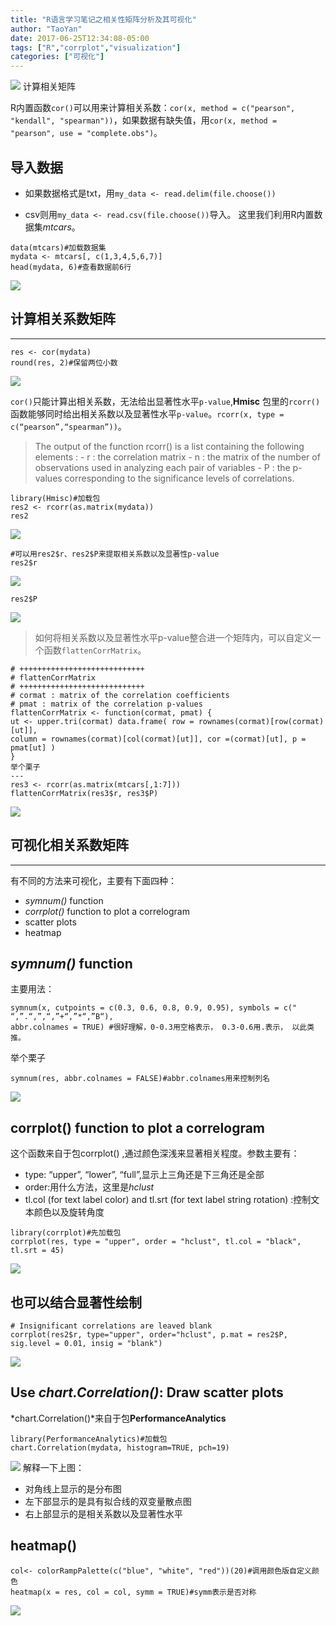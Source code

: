 ```yaml
---
title: "R语言学习笔记之相关性矩阵分析及其可视化"
author: "TaoYan"
date: 2017-06-25T12:34:08-05:00
tags: ["R","corrplot","visualization"]
categories: ["可视化"]
---
```


![](https://upload-images.jianshu.io/upload_images/2084719-dfdeb96ba28fda4f.png?imageMogr2/auto-orient/strip%7CimageView2/2/w/1240)
计算相关矩阵

R内置函数`cor()`可以用来计算相关系数：`cor(x, method = c("pearson", "kendall", "spearman"))`，如果数据有缺失值，用`cor(x, method = "pearson", use = "complete.obs")`。
<!--more-->


## 导入数据

* 如果数据格式是txt，用`my_data <- read.delim(file.choose())`

* csv则用`my_data <- read.csv(file.choose())`导入。 
这里我们利用R内置数据集*mtcars*。
```
data(mtcars)#加载数据集
mydata <- mtcars[, c(1,3,4,5,6,7)]
head(mydata, 6)#查看数据前6行
```

![](https://upload-images.jianshu.io/upload_images/2084719-b3f1a7b1a3a3e181.png?imageMogr2/auto-orient/strip%7CimageView2/2/w/1240)

## 计算相关系数矩阵
---
```
res <- cor(mydata)
round(res, 2)#保留两位小数
```
![](https://upload-images.jianshu.io/upload_images/2084719-bafb635e01db2201.png?imageMogr2/auto-orient/strip%7CimageView2/2/w/1240)

`cor()`只能计算出相关系数，无法给出显著性水平`p-value`,**Hmisc**
包里的`rcorr()`函数能够同时给出相关系数以及显著性水平`p-value`。`rcorr(x, type = c(“pearson”,“spearman”))`。

> The output of the function rcorr() is a list containing the following elements : - r : the correlation matrix - n : the matrix of the number of observations used in analyzing each pair of variables - P : the p-values corresponding to the significance levels of correlations.

```
library(Hmisc)#加载包
res2 <- rcorr(as.matrix(mydata))
res2
```

![](https://upload-images.jianshu.io/upload_images/2084719-f86b5405d4687fd4.png?imageMogr2/auto-orient/strip%7CimageView2/2/w/1240)

```
#可以用res2$r、res2$P来提取相关系数以及显著性p-value
res2$r
```

![](https://upload-images.jianshu.io/upload_images/2084719-f17bff3ff57c9f0e.png?imageMogr2/auto-orient/strip%7CimageView2/2/w/1240)
```
res2$P
```

![](https://upload-images.jianshu.io/upload_images/2084719-e6696eca58e651c4.png?imageMogr2/auto-orient/strip%7CimageView2/2/w/1240)

>如何将相关系数以及显著性水平p-value整合进一个矩阵内，可以自定义一个函数`flattenCorrMatrix`。

```
# ++++++++++++++++++++++++++++
# flattenCorrMatrix
# ++++++++++++++++++++++++++++
# cormat : matrix of the correlation coefficients
# pmat : matrix of the correlation p-values
flattenCorrMatrix <- function(cormat, pmat) {
ut <- upper.tri(cormat) data.frame( row = rownames(cormat)[row(cormat)[ut]], 
column = rownames(cormat)[col(cormat)[ut]], cor =(cormat)[ut], p = pmat[ut] )
}
举个栗子
---
res3 <- rcorr(as.matrix(mtcars[,1:7]))
flattenCorrMatrix(res3$r, res3$P)
```

![](https://upload-images.jianshu.io/upload_images/2084719-80de5562641e38d9.png?imageMogr2/auto-orient/strip%7CimageView2/2/w/1240)

## 可视化相关系数矩阵
---
有不同的方法来可视化，主要有下面四种：

* *symnum()* function
* *corrplot()* function to plot a correlogram
* scatter plots
* heatmap

## *symnum()* function
主要用法： 
```
symnum(x, cutpoints = c(0.3, 0.6, 0.8, 0.9, 0.95), symbols = c(" “,”.“,”,“,”+“,”*“,”B“), 
abbr.colnames = TRUE) #很好理解，0-0.3用空格表示， 0.3-0.6用.表示， 以此类推。 
```
举个栗子
```
symnum(res, abbr.colnames = FALSE)#abbr.colnames用来控制列名
```

![](https://upload-images.jianshu.io/upload_images/2084719-ad753adf20edfbbe.png?imageMogr2/auto-orient/strip%7CimageView2/2/w/1240)

## corrplot() function to plot a correlogram
这个函数来自于包corrplot()
,通过颜色深浅来显著相关程度。参数主要有：
* type: “upper”, “lower”, “full”,显示上三角还是下三角还是全部
* order:用什么方法，这里是*hclust*
* tl.col (for text label color) and tl.srt (for text label string rotation) :控制文本颜色以及旋转角度
```
library(corrplot)#先加载包
corrplot(res, type = "upper", order = "hclust", tl.col = "black", tl.srt = 45)
```
![](https://upload-images.jianshu.io/upload_images/2084719-645b747c02956615.png?imageMogr2/auto-orient/strip%7CimageView2/2/w/1240)

## 也可以结合显著性绘制
```
# Insignificant correlations are leaved blank
corrplot(res2$r, type="upper", order="hclust", p.mat = res2$P, sig.level = 0.01, insig = "blank")
```
![](https://upload-images.jianshu.io/upload_images/2084719-dfdeb96ba28fda4f.png?imageMogr2/auto-orient/strip%7CimageView2/2/w/1240)

## Use *chart.Correlation()*: Draw scatter plots
*chart.Correlation()*来自于包**PerformanceAnalytics**
```
library(PerformanceAnalytics)#加载包
chart.Correlation(mydata, histogram=TRUE, pch=19)
```
![](https://upload-images.jianshu.io/upload_images/2084719-a4b28a80a7dcd3b5.png?imageMogr2/auto-orient/strip%7CimageView2/2/w/1240)
解释一下上图：
* 对角线上显示的是分布图
* 左下部显示的是具有拟合线的双变量散点图
* 右上部显示的是相关系数以及显著性水平

## heatmap()
```
col<- colorRampPalette(c("blue", "white", "red"))(20)#调用颜色版自定义颜色
heatmap(x = res, col = col, symm = TRUE)#symm表示是否对称
```
![](https://upload-images.jianshu.io/upload_images/2084719-8155004e32f38369.png?imageMogr2/auto-orient/strip%7CimageView2/2/w/1240)

